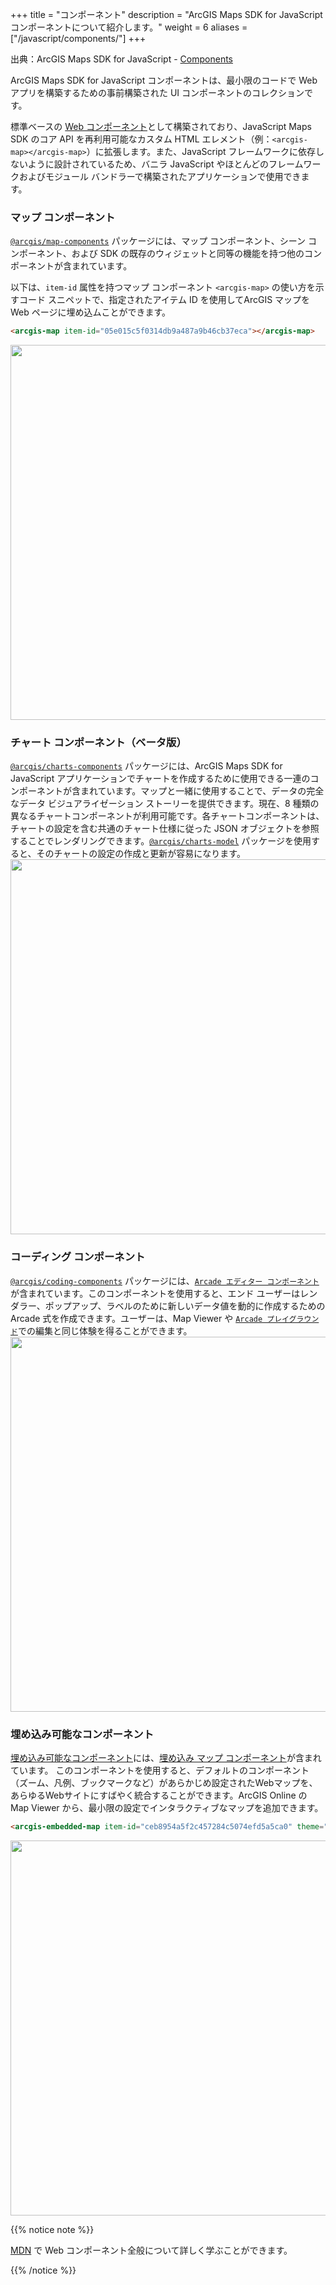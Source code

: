 +++
title = "コンポーネント"
description = "ArcGIS Maps SDK for JavaScript コンポーネントについて紹介します。"
weight = 6
aliases = ["/javascript/components/"]
+++

出典：ArcGIS Maps SDK for JavaScript - [Components](https://developers.arcgis.com/javascript/latest/components/)

ArcGIS Maps SDK for JavaScript コンポーネントは、最小限のコードで Web アプリを構築するための事前構築された UI コンポーネントのコレクションです。

標準ベースの [Web コンポーネント](https://developer.mozilla.org/en-US/docs/Web/API/Web_components)として構築されており、JavaScript Maps SDK のコア API を再利用可能なカスタム HTML エレメント（例：`<arcgis-map></arcgis-map>`）に拡張します。また、JavaScript フレームワークに依存しないように設計されているため、バニラ JavaScript やほとんどのフレームワークおよびモジュール バンドラーで構築されたアプリケーションで使用できます。

### マップ コンポーネント
[`@arcgis/map-components`](https://developers.arcgis.com/javascript/latest/references/map-components/?path=/docs/welcome--docs) パッケージには、マップ コンポーネント、シーン コンポーネント、および SDK の既存のウィジェットと同等の機能を持つ他のコンポーネントが含まれています。

以下は、`item-id` 属性を持つマップ コンポーネント `<arcgis-map>` の使い方を示すコード スニペットで、指定されたアイテム ID を使用してArcGIS マップを Web ページに埋め込ムことができます。
```HTML
<arcgis-map item-id="05e015c5f0314db9a487a9b46cb37eca"></arcgis-map>
```
<img src="https://apps.esrij.com/arcgis-dev/guide/img/components/map-component.png" width="600px">

### チャート コンポーネント（ベータ版）
[`@arcgis/charts-components`](https://developers.arcgis.com/javascript/latest/references/charts-components/?path=/docs/charts-components_welcome--docs) パッケージには、ArcGIS Maps SDK for JavaScript アプリケーションでチャートを作成するために使用できる一連のコンポーネントが含まれています。マップと一緒に使用することで、データの完全なデータ ビジュアライゼーション ストーリーを提供できます。現在、8 種類の異なるチャートコンポーネントが利用可能です。各チャートコンポーネントは、チャートの設定を含む共通のチャート仕様に従った JSON オブジェクトを参照することでレンダリングできます。[`@arcgis/charts-model`](https://developers.arcgis.com/javascript/latest/references/charts-components/?path=/docs/charts-model-bar-chart-model--docs) パッケージを使用すると、そのチャートの設定の作成と更新が容易になります。
<img src="https://apps.esrij.com/arcgis-dev/guide/img/components/chart-component.png" width="600px">

### コーディング コンポーネント
[`@arcgis/coding-components`](https://developers.arcgis.com/javascript/latest/references/coding-components/?path=/docs/welcome--docs) パッケージには、[`Arcade エディター コンポーネント`](https://developers.arcgis.com/javascript/latest/references/coding-components/?path=/docs/component-reference-arcade-editor--docs)が含まれています。このコンポーネントを使用すると、エンド ユーザーはレンダラー、ポップアップ、ラベルのために新しいデータ値を動的に作成するための Arcade 式を作成できます。ユーザーは、Map Viewer や [`Arcade プレイグラウンド`](https://developers.arcgis.com/arcade/playground/)での編集と同じ体験を得ることができます。
<img src="https://apps.esrij.com/arcgis-dev/guide/img/components/coding-components.png" width="600px">

### 埋め込み可能なコンポーネント
[埋め込み可能なコンポーネント](https://developers.arcgis.com/javascript/latest/references/embeddable-components/)には、[埋め込み マップ コンポーネント](https://developers.arcgis.com/javascript/latest/references/embeddable-components/arcgis-embedded-map/)が含まれています。 このコンポーネントを使用すると、デフォルトのコンポーネント（ズーム、凡例、ブックマークなど）があらかじめ設定されたWebマップを、あらゆるWebサイトにすばやく統合することができます。ArcGIS Online の Map Viewer から、最小限の設定でインタラクティブなマップを追加できます。

```HTML
<arcgis-embedded-map item-id="ceb8954a5f2c457284c5074efd5a5ca0" theme="dark" heading-enabled legend-enabled information-enabled style="height:300px;"></arcgis-embedded-map>
```
<img src="https://apps.esrij.com/arcgis-dev/guide/img/components/embedded-map.png" width="600px">

{{% notice note %}}

[MDN](https://developer.mozilla.org/en-US/docs/Web/API/Web_components) で Web コンポーネント全般について詳しく学ぶことができます。

{{% /notice %}}